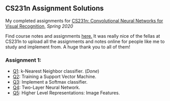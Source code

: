 ## CS231n Assignment Solutions

My completed assignments for [CS231n: Convolutional Neural Networks for Visual Recognition,](cs231n.stanford.edu) *Spring 2020*

Find course notes and assignments [here.](cs231n.stanford.edu) It was really nice of the fellas at CS231n to upload all the assignments and notes online for people like me to study and implement from. A huge thank you to all of them!

### Assignment 1:
- [Q1](https://github.com/pseudocodenerd/cs231n/blob/master/assignment1/submissions/knn_merged.pdf): k-Nearest Neighbor classifier. (_Done_)
- [Q2](https://github.com/pseudocodenerd/cs231n/blob/master/assignment1/svm.ipynb): Training a Support Vector Machine.
- [Q3](https://github.com/pseudocodenerd/cs231n/blob/master/assignment1/softmax.ipynb): Implement a Softmax classifier.
- [Q4](https://github.com/pseudocodenerd/cs231n/blob/master/assignment1/two_layer_net.ipynb): Two-Layer Neural Network.
- [Q5](https://github.com/pseudocodenerd/cs231n/blob/master/assignment1/features.ipynb): Higher Level Representations: Image Features.
